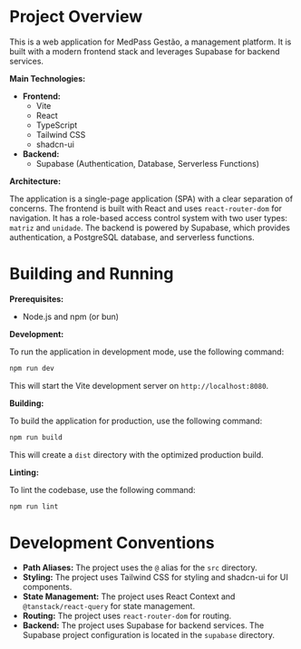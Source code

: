 # Project Overview

This is a web application for MedPass Gestão, a management platform. It is built with a modern frontend stack and leverages Supabase for backend services.

**Main Technologies:**

*   **Frontend:**
    *   Vite
    *   React
    *   TypeScript
    *   Tailwind CSS
    *   shadcn-ui
*   **Backend:**
    *   Supabase (Authentication, Database, Serverless Functions)

**Architecture:**

The application is a single-page application (SPA) with a clear separation of concerns. The frontend is built with React and uses `react-router-dom` for navigation. It has a role-based access control system with two user types: `matriz` and `unidade`. The backend is powered by Supabase, which provides authentication, a PostgreSQL database, and serverless functions.

# Building and Running

**Prerequisites:**

*   Node.js and npm (or bun)

**Development:**

To run the application in development mode, use the following command:

```sh
npm run dev
```

This will start the Vite development server on `http://localhost:8080`.

**Building:**

To build the application for production, use the following command:

```sh
npm run build
```

This will create a `dist` directory with the optimized production build.

**Linting:**

To lint the codebase, use the following command:

```sh
npm run lint
```

# Development Conventions

*   **Path Aliases:** The project uses the `@` alias for the `src` directory.
*   **Styling:** The project uses Tailwind CSS for styling and shadcn-ui for UI components.
*   **State Management:** The project uses React Context and `@tanstack/react-query` for state management.
*   **Routing:** The project uses `react-router-dom` for routing.
*   **Backend:** The project uses Supabase for backend services. The Supabase project configuration is located in the `supabase` directory.
